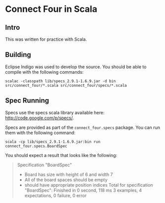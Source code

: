 # Connect Four in Scala

## Intro

This was written for practice with Scala.

## Building

Eclipse Indigo was used to develop the source. You should be able to
compile with the following commands:

    scalac -classpath lib/specs_2.9.1-1.6.9.jar -d bin src/connect_four/*.scala src/connect_four/specs/*.scala

## Spec Running

Specs use the specs scala library available here: http://code.google.com/p/specs/.

Specs are provided as part of the `connect_four.specs` package. You can
run them with the following command:

    scala -cp lib/specs_2.9.1-1.6.9.jar:bin run connect_four.specs.BoardSpec

You should expect a result that looks like the following:

> Specification "BoardSpec"
>   + Board has size with height of 6 and width 7
>   + All of the board spaces should be empty
>   + should have appropriate position indices
> Total for specification "BoardSpec":
> Finished in 0 second, 118 ms
> 3 examples, 4 expectations, 0 failure, 0 error



